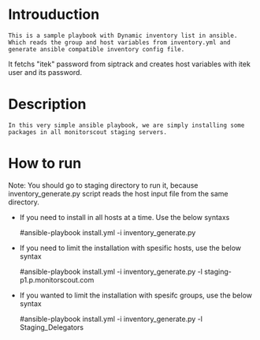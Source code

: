 Introuduction
=======
    
    This is a sample playbook with Dynamic inventory list in ansible. Which reads the group and host variables from inventory.yml and generate ansible compatible inventory config file.
It fetchs "itek" password from siptrack and creates host variables with itek user and its password.

Description
============
    
    In this very simple ansible playbook, we are simply installing some packages in all monitorscout staging servers.

How to run
===========
Note: You should go to staging directory to run it, because inventory_generate.py script reads the host input file from the same directory.

- If you need to install in all hosts at a time. Use the below syntaxs
  
    #ansible-playbook install.yml -i inventory_generate.py

- If you need to limit the installation with spesific hosts, use the below syntax
  
    #ansible-playbook install.yml -i inventory_generate.py -l staging-p1.p.monitorscout.com

- If you wanted to limit the installation with spesifc groups, use the below syntax
  
    #ansible-playbook install.yml -i inventory_generate.py -l Staging_Delegators

